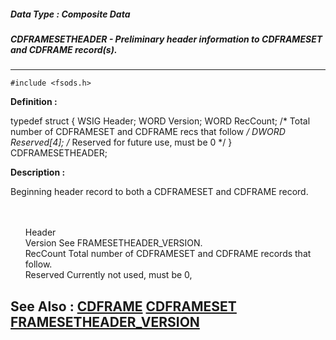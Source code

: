 ##### Data Type : Composite Data
##### CDFRAMESETHEADER - Preliminary header information to CDFRAMESET and CDFRAME record(s).
---
```
#include <fsods.h>
```

**Definition :**

typedef struct {
   WSIG  Header;
   WORD  Version;
   WORD  RecCount;    /* Total number of CDFRAMESET and CDFRAME
                         recs that follow */
   DWORD Reserved[4]; /* Reserved for future use, must be 0 */
} CDFRAMESETHEADER;

**Description :**

Beginning header record to both a CDFRAMESET and CDFRAME record.
<ul><br>
<br>
Header<br>
Version		See FRAMESETHEADER_VERSION.<br>
RecCount		Total number of CDFRAMESET and CDFRAME records that follow.<br>
Reserved		Currently not used, must be 0,</ul>



**See Also :**
[CDFRAME](/domino-c-api-docs/reference/Data/CDFRAME)
[CDFRAMESET](/domino-c-api-docs/reference/Data/CDFRAMESET)
[FRAMESETHEADER_VERSION](/domino-c-api-docs/reference/Symb/FRAMESETHEADER_VERSION)
---
